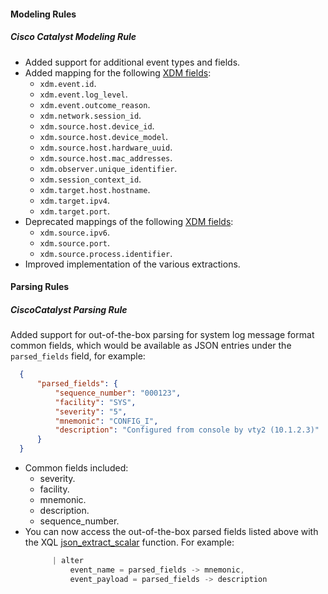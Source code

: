 
#### Modeling Rules

##### Cisco Catalyst Modeling Rule

- Added support for additional event types and fields. 
- Added mapping for the following [XDM fields](https://docs-cortex.paloaltonetworks.com/r/Cortex-Data-Model-Schema-Guide/XDM-Fields): 
  - `xdm.event.id`.
  - `xdm.event.log_level`.
  - `xdm.event.outcome_reason`.
  - `xdm.network.session_id`.
  - `xdm.source.host.device_id`.
  - `xdm.source.host.device_model`.
  - `xdm.source.host.hardware_uuid`.
  - `xdm.source.host.mac_addresses`.
  - `xdm.observer.unique_identifier`.
  - `xdm.session_context_id`.
  - `xdm.target.host.hostname`.
  - `xdm.target.ipv4`.
  - `xdm.target.port`.
- Deprecated mappings of the following [XDM fields](https://docs-cortex.paloaltonetworks.com/r/Cortex-Data-Model-Schema-Guide/XDM-Fields): 
  - `xdm.source.ipv6`.
  - `xdm.source.port`.
  - `xdm.source.process.identifier`.
- Improved implementation of the various extractions. 

#### Parsing Rules

##### CiscoCatalyst Parsing Rule

Added support for out-of-the-box parsing for system log message format common fields, which would be available as JSON entries under the `parsed_fields` field, for example: 
  ```JSON
    {
        "parsed_fields": {
            "sequence_number": "000123",
            "facility": "SYS",
            "severity": "5",
            "mnemonic": "CONFIG_I",
            "description": "Configured from console by vty2 (10.1.2.3)"
        }
    }
  ```
- Common fields included:
  - severity.
  - facility.
  - mnemonic.
  - description.
  - sequence_number.
- You can now access the out-of-the-box parsed fields listed above with the XQL [json_extract_scalar](https://docs-cortex.paloaltonetworks.com/r/Cortex-XSIAM/Cortex-XSIAM-XQL-Language-Reference/json_extract_scalar) function. For example:  
  ```javascript
        | alter 
            event_name = parsed_fields -> mnemonic, 
            event_payload = parsed_fields -> description 
  ```
